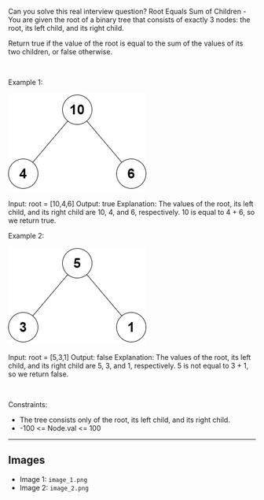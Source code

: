 Can you solve this real interview question? Root Equals Sum of Children - You are given the root of a binary tree that consists of exactly 3 nodes: the root, its left child, and its right child.

Return true if the value of the root is equal to the sum of the values of its two children, or false otherwise.

 

Example 1:

![Example 1](./image_1.png)


Input: root = [10,4,6]
Output: true
Explanation: The values of the root, its left child, and its right child are 10, 4, and 6, respectively.
10 is equal to 4 + 6, so we return true.


Example 2:

![Example 2](./image_2.png)


Input: root = [5,3,1]
Output: false
Explanation: The values of the root, its left child, and its right child are 5, 3, and 1, respectively.
5 is not equal to 3 + 1, so we return false.


 

Constraints:

 * The tree consists only of the root, its left child, and its right child.
 * -100 <= Node.val <= 100

---

## Images

- Image 1: `image_1.png`
- Image 2: `image_2.png`
